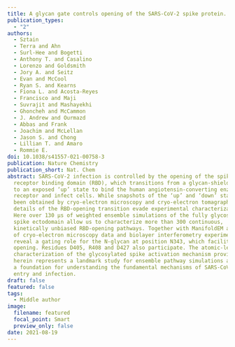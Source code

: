 ```yaml
---
title: A glycan gate controls opening of the SARS-CoV-2 spike protein. Nat Chem, 2021.
publication_types:
  - "2"
authors:
  - Sztain
  - Terra and Ahn
  - Surl-Hee and Bogetti
  - Anthony T. and Casalino
  - Lorenzo and Goldsmith
  - Jory A. and Seitz
  - Evan and McCool
  - Ryan S. and Kearns
  - Fiona L. and Acosta-Reyes
  - Francisco and Maji
  - Suvrajit and Mashayekhi
  - Ghoncheh and McCammon
  - J. Andrew and Ourmazd
  - Abbas and Frank
  - Joachim and McLellan
  - Jason S. and Chong
  - Lillian T. and Amaro
  - Rommie E.
doi: 10.1038/s41557-021-00758-3
publication: Nature Chemistry
publication_short: Nat. Chem
abstract: SARS-CoV-2 infection is controlled by the opening of the spike protein
  receptor binding domain (RBD), which transitions from a glycan-shielded ‘down’
  to an exposed ‘up’ state to bind the human angiotensin-converting enzyme 2
  receptor and infect cells. While snapshots of the ‘up’ and ‘down’ states have
  been obtained by cryo-electron microscopy and cryo-electron tomagraphy,
  details of the RBD-opening transition evade experimental characterization.
  Here over 130 µs of weighted ensemble simulations of the fully glycosylated
  spike ectodomain allow us to characterize more than 300 continuous,
  kinetically unbiased RBD-opening pathways. Together with ManifoldEM analysis
  of cryo-electron microscopy data and biolayer interferometry experiments, we
  reveal a gating role for the N-glycan at position N343, which facilitates RBD
  opening. Residues D405, R408 and D427 also participate. The atomic-level
  characterization of the glycosylated spike activation mechanism provided
  herein represents a landmark study for ensemble pathway simulations and offers
  a foundation for understanding the fundamental mechanisms of SARS-CoV-2 viral
  entry and infection.
draft: false
featured: false
tags:
  - Middle author
image:
  filename: featured
  focal_point: Smart
  preview_only: false
date: 2021-08-19
---
```

